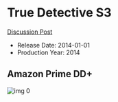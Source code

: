 # True Detective S3

[Discussion Post](https://www.avsforum.com/threads/bass-eq-for-filtered-movies.2995212/post-57622950)

* Release Date: 2014-01-01
* Production Year: 2014

## Amazon Prime DD+

![img 0](https://i.imgur.com/43yklTA.jpg)


